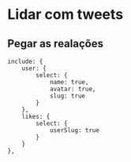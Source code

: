 

# Lidar com tweets
## Pegar as realações
```
include: {
    user: {
        select: {
            name: true,
            avatar: true,
            slug: true
        }
    },
    likes: {
        select: {
            userSlug: true
        }
    }
},
```

